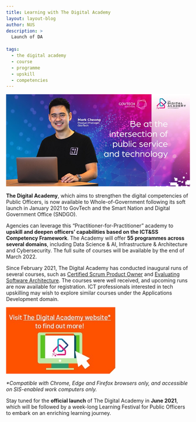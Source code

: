 ```yaml
---
title: Learning with The Digital Academy
layout: layout-blog
author: NUS
description: >
  Launch of DA
  
tags:
  - the digital academy
  - course
  - programme
  - upskill
  - competencies
---
```


![TDA_banner](/assets/img/TDA.jpg)

**The Digital Academy**, which aims to strengthen the digital competencies of Public Officers, is now available to Whole-of-Government following
its soft launch in January 2021 to GovTech and the Smart Nation and Digital Government Office (SNDGO).

Agencies can leverage this “Practitioner-for-Practitioner” academy to **upskill and deepen officers’ capabilities based on the ICT&SS Competency Framework**. The Academy will offer **55 programmes across several domains**, including Data Science & AI, Infrastructure & Architecture and Cybersecurity. The full suite of courses will be available by the end of March 2022. 

Since February 2021, The Digital Academy has conducted inaugural runs of several courses, such as [Certified Scrum Product Owner](https://thedigitalacademy.tech.gov.sg/course/detail/TDA-certified-scrum-product-owner) and [Evaluating Software Architecture](https://thedigitalacademy.tech.gov.sg/course/detail/evaluating-software--architecture). The courses were well received, and upcoming runs are now available for registration. ICT professionals interested in tech upskilling may wish to explore similar courses under the Applications Development domain.

[![TDA website](/assets/img/TDA_website.jpg)](https://thedigitalacademy.tech.gov.sg)

_*Compatible with Chrome, Edge and Firefox browsers only, and accessible on SIS-enabled work computers only._

Stay tuned for the **official launch** of The Digital Academy in **June 2021**, which will be followed by a week-long Learning Festival for Public Officers to embark on an enriching learning journey.

